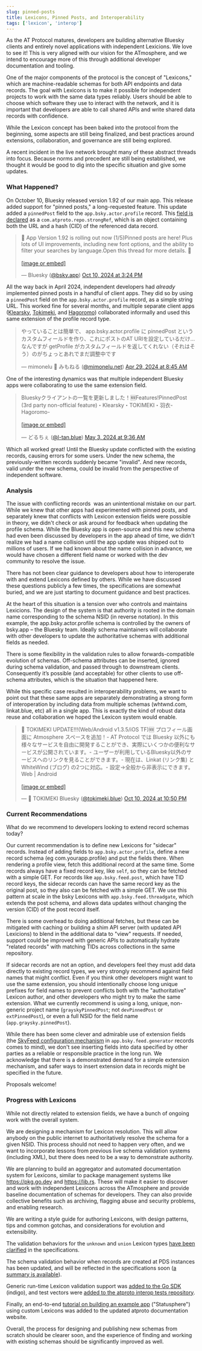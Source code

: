 ```yaml
---
slug: pinned-posts
title: Lexicons, Pinned Posts, and Interoperability
tags: ['lexicon', 'interop']
---
```


As the AT Protocol matures, developers are building alternative Bluesky clients and entirely novel applications with independent Lexicions. We love to see it! This is very aligned with our vision for the ATmosphere, and we intend to encourage more of this through additional developer documentation and tooling.

One of the major components of the protocol is the concept of "Lexicons," which are machine-readable schemas for both API endpoints and data records. The goal with Lexicons is to make it possible for independent projects to work with the same data types reliably. Users should be able to choose which software they use to interact with the network, and it is important that developers are able to call shared APIs and write shared data records with confidence.

While the Lexicon concept has been baked into the protocol from the beginning, some aspects are still being finalized, and best practices around extensions, collaboration, and governance are still being explored.

A recent incident in the live network brought many of these abstract threads into focus. Because norms and precedent are still being established, we thought it would be good to dig into the specific situation and give some updates.

### What Happened?

On October 10, Bluesky released version 1.92 of our main app. This release added support for "pinned posts," a long-requested feature. This update added a `pinnedPost` field to the `app.bsky.actor.profile` record. This [field is declared](https://github.com/bluesky-social/atproto/blob/2676206e422233fefbf2d9d182e8d462f0957c93/lexicons/app/bsky/actor/profile.json#L44) as a `com.atproto.repo.strongRef`, which is an object containing both the URL and a hash (CID) of the referenced data record.

<!-- EMBED v1.92 announcement: https://bsky.app/profile/bsky.app/post/3l66vf2q4pi26 -->
<blockquote class="bluesky-embed" data-bluesky-uri="at://did:plc:z72i7hdynmk6r22z27h6tvur/app.bsky.feed.post/3l66vf2q4pi26" data-bluesky-cid="bafyreibonvobqqubi5aklhvd3t56utmp6yf5c5riifd4lobowdwi6sayei"><p lang="en">📢 App Version 1.92 is rolling out now (1/5)Pinned posts are here! Plus lots of UI improvements, including new font options, and the ability to filter your searches by language.Open this thread for more details. 🧵<br><br><a href="https://bsky.app/profile/did:plc:z72i7hdynmk6r22z27h6tvur/post/3l66vf2q4pi26?ref_src=embed">[image or embed]</a></p>&mdash; Bluesky (<a href="https://bsky.app/profile/did:plc:z72i7hdynmk6r22z27h6tvur?ref_src=embed">@bsky.app</a>) <a href="https://bsky.app/profile/did:plc:z72i7hdynmk6r22z27h6tvur/post/3l66vf2q4pi26?ref_src=embed">Oct 10, 2024 at 3:24 PM</a></blockquote><script async src="https://embed.bsky.app/static/embed.js" charset="utf-8"></script>

All the way back in April 2024, independent developers had *already* implemented pinned posts in a handful of client apps. They did so by using a `pinnedPost` field on the `app.bsky.actor.profile` record, as a simple string URL. This worked fine for several months, and multiple separate client apps ([Klearsky](https://klearsky.pages), [Tokimeki](https://tokimeki.blue), and [Hagoromo](https://hagoromo.relog.tech)) collaborated informally and used this same extension of the profile record type.

<!-- EMBED April 2024: original note https://bsky.app/profile/mimonelu.net/post/3krbslukrq22k -->
<blockquote class="bluesky-embed" data-bluesky-uri="at://did:plc:ilxxgyz7oz7mysber4omeqrg/app.bsky.feed.post/3krbslukrq22k" data-bluesky-cid="bafyreig3vaklphdozmgby4b4v7ggvxfs764diu4mtveifzxlamj2gcvchi"><p lang="ja">やっていることは簡単で、 app.bsky.actor.profile に pinnedPost というカスタムフィールドを作り、これにポストのAT URIを設定しているだけ…なんですが getProfile がカスタムフィールドを返してくれない（それはそう）のがちょっとあれでまだ調整中です</p>&mdash; mimonelu 🦀 みもねる (<a href="https://bsky.app/profile/did:plc:ilxxgyz7oz7mysber4omeqrg?ref_src=embed">@mimonelu.net</a>) <a href="https://bsky.app/profile/did:plc:ilxxgyz7oz7mysber4omeqrg/post/3krbslukrq22k?ref_src=embed">Apr 29, 2024 at 8:45 AM</a></blockquote><script async src="https://embed.bsky.app/static/embed.js" charset="utf-8"></script>

One of the interesting dynamics was that multiple independent Bluesky apps were collaborating to use the same extension field.

<!-- EMBED: https://bsky.app/profile/l-tan.blue/post/3krlxdxdfdd2w -->
<blockquote class="bluesky-embed" data-bluesky-uri="at://did:plc:qcruz6j42vap6uhur4yeisef/app.bsky.feed.post/3krlxdxdfdd2w" data-bluesky-cid="bafyreiaple5g5a6s6e37ufsn3ykfrn776ijmfrwnmpy7u4nf6gf37tryha"><p lang="ja">Blueskyクライアントの一覧を更新しました！🆕Features!PinnedPost (3rd party non-official feature)・Klearsky・TOKIMEKI・羽衣-Hagoromo-<br><br><a href="https://bsky.app/profile/did:plc:qcruz6j42vap6uhur4yeisef/post/3krlxdxdfdd2w?ref_src=embed">[image or embed]</a></p>&mdash; どるちぇ (<a href="https://bsky.app/profile/did:plc:qcruz6j42vap6uhur4yeisef?ref_src=embed">@l-tan.blue</a>) <a href="https://bsky.app/profile/did:plc:qcruz6j42vap6uhur4yeisef/post/3krlxdxdfdd2w?ref_src=embed">May 3, 2024 at 9:36 AM</a></blockquote><script async src="https://embed.bsky.app/static/embed.js" charset="utf-8"></script>

Which all worked great! Until the Bluesky update conflicted with the existing records, causing errors for some users. Under the new schema, the previously-written records suddenly became "invalid". And new records, valid under the new schema, could be invalid from the perspective of independent software.

### Analysis

The issue with conflicting records  was an unintentional mistake on our part. While we knew that other apps had experimented with pinned posts, and separately knew that conflicts with Lexicon extension fields were possible in theory, we didn't check or ask around for feedback when updating the profile schema. While the Bluesky app is open-source and this new schema had even been discussed by developers in the app ahead of time, we didn't realize we had a name collision until the app update was shipped out to millions of users. If we had known about the name collision in advance, we would have chosen a different field name or worked with the dev community to resolve the issue.

There has not been clear guidance to developers about how to interoperate with and extend Lexicons defined by others. While we have discussed these questions publicly a few times, the specifications are somewhat buried, and we are just starting to document guidance and best practices.

At the heart of this situation is a tension over who controls and maintains Lexicions. The design of the system is that authority is rooted in the domain name corresponding to the schema NSID (in reverse notation). In this example, the app.bsky.actor.profile schema is controlled by the owners of bsky.app – the Bluesky team. Ideally schema maintainers will collaborate with other developers to update the authoritative schemas with additional fields as needed.

There is some flexibility in the validation rules to allow forwards-compatible evolution of schemas. Off-schema attributes can be inserted, ignored during schema validation, and passed through to downstream clients. Consequently it’s possible (and acceptable) for other clients to use off-schema attributes, which is the situation that happened here.

While this specific case resulted in interoperability problems, we want to point out that these same apps are separately demonstrating a strong form of interoperation by including data from multiple schemas (whtwnd.com, linkat.blue, etc) all in a single app. This is exactly the kind of robust data reuse and collaboration we hoped the Lexicon system would enable.

<!-- EMBED: https://bsky.app/profile/tokimeki.blue/post/3l67oc7d2pq27 -->
<blockquote class="bluesky-embed" data-bluesky-uri="at://did:plc:4tr5dqti7nmu6g2czpthntak/app.bsky.feed.post/3l67oc7d2pq27" data-bluesky-cid="bafyreieopijbllr7ydxjxa5gsba2cyba3wrmnzhmdourpzcqfqsu2kef2y"><p lang="ja">🌈 TOKIMEKI UPDATE!!!(Web/Android v1.3.5/iOS TF)🆕 プロフィール画面に Atmosphere スペースを追加！- AT Protocol では Bluesky 以外にも様々なサービスを自由に開発することができ、実際にいくつかの便利なサービスが公開されています。- ユーザーが利用しているBluesky以外のサービスへのリンクを見ることができます。- 現在は、Linkat (リンク集) と WhiteWind (ブログ) の2つに対応。- 設定→全般から非表示にできます。Web | Android<br><br><a href="https://bsky.app/profile/did:plc:4tr5dqti7nmu6g2czpthntak/post/3l67oc7d2pq27?ref_src=embed">[image or embed]</a></p>&mdash; 🌈 TOKIMEKI Bluesky (<a href="https://bsky.app/profile/did:plc:4tr5dqti7nmu6g2czpthntak?ref_src=embed">@tokimeki.blue</a>) <a href="https://bsky.app/profile/did:plc:4tr5dqti7nmu6g2czpthntak/post/3l67oc7d2pq27?ref_src=embed">Oct 10, 2024 at 10:50 PM</a></blockquote><script async src="https://embed.bsky.app/static/embed.js" charset="utf-8"></script>


### Current Recommendations

What do we recommend to developers looking to extend record schemas today?

Our current recommendation is to define new Lexicons for "sidecar" records. Instead of adding fields to `app.bsky.actor.profile`, define a new record schema (eg com.yourapp.profile) and put the fields there. When rendering a profile view, fetch this additional record at the same time. Some records always have a fixed record key, like `self`, so they can be fetched with a simple GET. For records like `app.bsky.feed.post`, which have TID record keys, the sidecar records can have the same record key as the original post, so they also can be fetched with a simple GET. We use this pattern at scale in the bsky Lexicons with `app.bsky.feed.threadgate`, which extends the post schema, and allows data updates without changing the version (CID) of the post record itself.

There is some overhead to doing additional fetches, but these can be mitigated with caching or building a shim API server (with updated API Lexicions) to blend in the additional data to "view" requests. If needed, support could be improved with generic APIs to automatically hydrate "related records" with matching TIDs across collections in the same repository.

If sidecar records are not an option, and developers feel they must add data directly to existing record types, we very strongly recommend against field names that might conflict. Even if you think other developers might want to use the same extension, you should intentionally choose long unique prefixes for field names to prevent conflicts both with the "authoritative" Lexicon author, and other developers who might try to make the same extension. What we currently recommend is using a long, unique, non-generic project name (`grayskyPinnedPost`; not `devPinnedPost` or `extPinnedPost`), or even a full NSID for the field name (`app.graysky.pinnedPost`).

While there has been some clever and admirable use of extension fields (the [SkyFeed configuration mechanism](https://astrolabe-famz.onrender.com/at/redsolver.dev/app.bsky.feed.generator/aaaf7pgw4xqhu) in `app.bsky.feed.generator` records comes to mind), we don't see inserting fields into data specified by other parties as a reliable or responsible practice in the long run. We acknowledge that there is a demonstrated demand for a simple extension mechanism, and safer ways to insert extension data in records might be specified in the future.

Proposals welcome!

<!-- TODO: add a link to a github discussion thread discussing mechanisms? -->

### Progress with Lexicons

While not directly related to extension fields, we have a bunch of ongoing work with the overall system.

We are designing a mechanism for Lexicon resolution. This will allow anybody on the public internet to authoritatively resolve the schema for a given NSID. This process should not need to happen very often, and we want to incorporate lessons from previous live schema validation systems (including XML), but there does need to be a way to demonstrate authority.

We are planning to build an aggregator and automated documentation system for Lexicons, similar to package management systems like <https://pkg.go.dev> and <https://lib.rs>. These will make it easier to discover and work with independent Lexicons across the ATmosphere and provide baseline documentation of schemas for developers. They can also provide collective benefits such as archiving, flagging abuse and security problems, and enabling research.

We are writing a style guide for authoring Lexicons, with design patterns, tips and common gotchas, and considerations for evolution and extensibility.

The validation behaviors for the `unknown` and `union` Lexicon types [have been clarified](https://github.com/bluesky-social/atproto-website/pull/349) in the specifications.

The schema validation behavior when records are created at PDS instances has been updated, and will be reflected in the specifications soon ([a summary is available](https://github.com/bluesky-social/atproto-website/issues/353)).

Generic run-time Lexicon validation support was [added to the Go SDK](https://github.com/bluesky-social/indigo/pull/420) (indigo), and test vectors were [added to the atproto interop tests repository](https://github.com/bluesky-social/atproto-interop-tests/tree/main/lexicon).

Finally, an end-to-end [tutorial on building an example app](https://atproto.com/guides/applications) ("Statusphere") using custom Lexicons was added to the updated atproto documentation website.

Overall, the process for designing and publishing new schemas from scratch should be clearer soon, and the experience of finding and working with existing schemas should be significantly improved as well.
